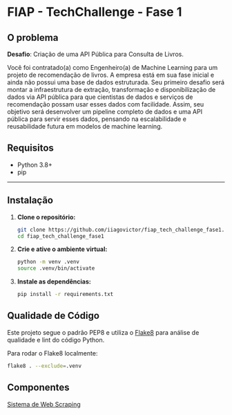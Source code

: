 # FIAP - TechChallenge - Fase 1

## O problema

**Desafio**: Criação de uma API Pública para Consulta de Livros.

Você foi contratado(a) como Engenheiro(a) de Machine Learning para um
projeto de recomendação de livros. A empresa está em sua fase inicial e ainda
não possui uma base de dados estruturada.
Seu primeiro desafio será montar a infraestrutura de extração,
transformação e disponibilização de dados via API pública para que cientistas de
dados e serviços de recomendação possam usar esses dados com facilidade.
Assim, seu objetivo será desenvolver um pipeline completo de dados e
uma API pública para servir esses dados, pensando na escalabilidade e
reusabilidade futura em modelos de machine learning.

## Requisitos

- Python 3.8+
- pip

---

## Instalação

1. **Clone o repositório:**
   ```bash
   git clone https://github.com/iiagovictor/fiap_tech_challenge_fase1.git
   cd fiap_tech_challenge_fase1
   ```

2. **Crie e ative o ambiente virtual:**
   ```bash
   python -m venv .venv
   source .venv/bin/activate
   ```

3. **Instale as dependências:**
   ```bash
   pip install -r requirements.txt
   ```
## Qualidade de Código

Este projeto segue o padrão PEP8 e utiliza o [Flake8](https://flake8.pycqa.org/) para análise de qualidade e lint do código Python.

Para rodar o Flake8 localmente:

```bash
flake8 . --exclude=.venv
```

## Componentes

[Sistema de Web Scraping](scripts/README.md)
